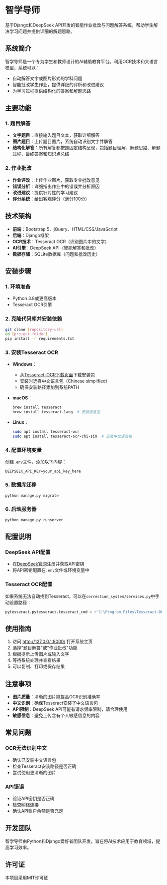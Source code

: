 # 智学导师

基于Django和DeepSeek API开发的智能作业批改与问题解答系统，帮助学生解决学习问题并提供详细的解题思路。

## 系统简介

智学导师是一个专为学生和教师设计的AI辅助教育平台。利用OCR技术和大语言模型，系统可以：
- 自动解答文字或图片形式的学科问题
- 智能批改学生作业，提供详细的评析和改进建议
- 为学习过程提供结构化的答案和解题思路

## 主要功能

### 1. 题目解答
- **文字题目**：直接输入题目文本，获取详细解答
- **图片题目**：上传题目图片，系统自动识别文字并解答
- **结构化解答**：所有解答都按照固定结构呈现，包括题目理解、解题思路、解题过程、最终答案和知识点总结

### 2. 作业批改
- **作业评改**：上传作业图片，获取专业批改意见
- **错误分析**：详细指出作业中的错误并分析原因
- **改进建议**：提供针对性的学习建议
- **评分系统**：给出客观评分（满分100分）

## 技术架构

- **前端**：Bootstrap 5、jQuery、HTML/CSS/JavaScript
- **后端**：Django框架
- **OCR技术**：Tesseract OCR（识别图片中的文字）
- **AI引擎**：DeepSeek API（智能解答和批改）
- **数据存储**：SQLite数据库（问题和批改历史）

## 安装步骤

### 1. 环境准备
- Python 3.8或更高版本
- Tesseract OCR引擎

### 2. 克隆代码库并安装依赖
```bash
git clone [repository-url]
cd [project-folder]
pip install -r requirements.txt
```

### 3. 安装Tesseract OCR
- **Windows**：
  - 从[Tesseract-OCR下载页面](https://github.com/UB-Mannheim/tesseract/wiki)下载安装包
  - 安装时选择中文语言包（Chinese simplified）
  - 确保安装路径添加到系统PATH

- **macOS**：
  ```bash
  brew install tesseract
  brew install tesseract-lang  # 安装语言包
  ```

- **Linux**：
  ```bash
  sudo apt install tesseract-ocr
  sudo apt install tesseract-ocr-chi-sim  # 安装中文语言包
  ```

### 4. 配置环境变量
创建`.env`文件，添加以下内容：
```
DEEPSEEK_API_KEY=your_api_key_here
```

### 5. 数据库迁移
```bash
python manage.py migrate
```

### 6. 启动服务器
```bash
python manage.py runserver
```

## 配置说明

### DeepSeek API配置
- 在[DeepSeek官网](https://www.deepseek.com)注册并获取API密钥
- 将API密钥配置在`.env`文件或环境变量中

### Tesseract OCR配置
如果系统无法自动找到Tesseract，可以在`correction_system/services.py`中手动设置路径：
```python
pytesseract.pytesseract.tesseract_cmd = r'C:\Program Files\Tesseract-OCR\tesseract.exe'  # Windows示例
```

## 使用指南

1. 访问 http://127.0.0.1:8000/ 打开系统主页
2. 选择"题目解答"或"作业批改"功能
3. 根据提示上传图片或输入文字
4. 等待系统处理并查看结果
5. 可以复制、打印或保存结果

## 注意事项

- **图片质量**：清晰的图片能提高OCR识别准确率
- **中文识别**：确保Tesseract安装了中文语言包
- **API限制**：DeepSeek API可能有请求频率限制，请合理使用
- **敏感信息**：避免上传含有个人敏感信息的内容

## 常见问题

### OCR无法识别中文
- 确认已安装中文语言包
- 检查Tesseract安装路径是否正确
- 尝试使用更清晰的图片

### API错误
- 验证API密钥是否正确
- 检查网络连接
- 确认API账户余额是否充足

## 开发团队

智学导师由Python和Django爱好者团队开发，旨在将AI技术应用于教育领域，提高学习效率。

## 许可证

本项目采用MIT许可证

 